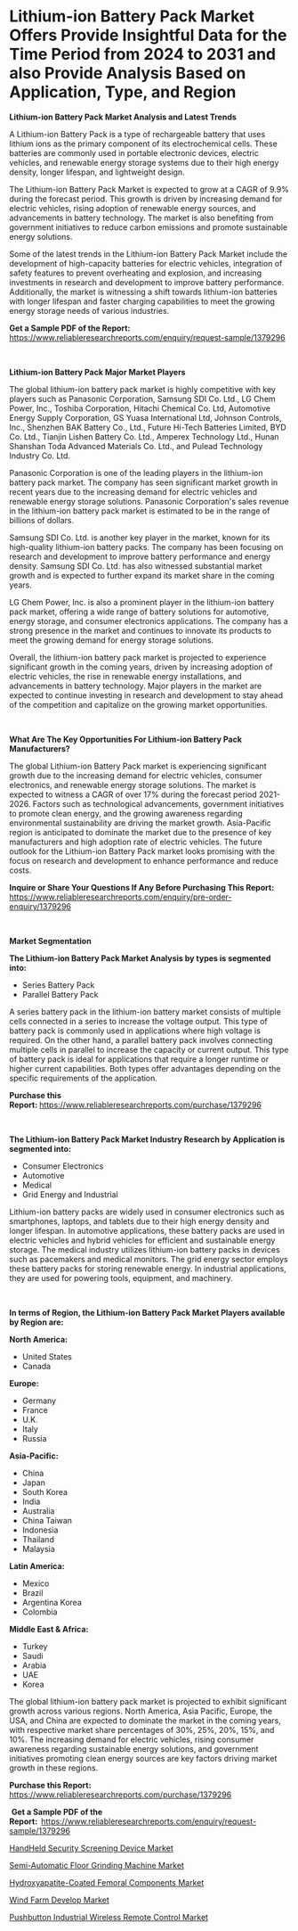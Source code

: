 <p><h1>Lithium-ion Battery Pack Market Offers Provide Insightful Data for the Time Period from 2024 to 2031 and also Provide Analysis Based on Application, Type, and Region</h1></p><p><strong>Lithium-ion Battery Pack Market Analysis and Latest Trends</strong></p>
<p><p>A Lithium-ion Battery Pack is a type of rechargeable battery that uses lithium ions as the primary component of its electrochemical cells. These batteries are commonly used in portable electronic devices, electric vehicles, and renewable energy storage systems due to their high energy density, longer lifespan, and lightweight design.</p><p>The Lithium-ion Battery Pack Market is expected to grow at a CAGR of 9.9% during the forecast period. This growth is driven by increasing demand for electric vehicles, rising adoption of renewable energy sources, and advancements in battery technology. The market is also benefiting from government initiatives to reduce carbon emissions and promote sustainable energy solutions.</p><p>Some of the latest trends in the Lithium-ion Battery Pack Market include the development of high-capacity batteries for electric vehicles, integration of safety features to prevent overheating and explosion, and increasing investments in research and development to improve battery performance. Additionally, the market is witnessing a shift towards lithium-ion batteries with longer lifespan and faster charging capabilities to meet the growing energy storage needs of various industries.</p></p>
<p><strong>Get a Sample PDF of the Report:&nbsp;</strong> <a href="https://www.reliableresearchreports.com/enquiry/request-sample/1379296">https://www.reliableresearchreports.com/enquiry/request-sample/1379296</a></p>
<p>&nbsp;</p>
<p><strong>Lithium-ion Battery Pack Major Market Players</strong></p>
<p><p>The global lithium-ion battery pack market is highly competitive with key players such as Panasonic Corporation, Samsung SDI Co. Ltd., LG Chem Power, Inc., Toshiba Corporation, Hitachi Chemical Co. Ltd, Automotive Energy Supply Corporation, GS Yuasa International Ltd, Johnson Controls, Inc., Shenzhen BAK Battery Co., Ltd., Future Hi-Tech Batteries Limited, BYD Co. Ltd., Tianjin Lishen Battery Co. Ltd., Amperex Technology Ltd., Hunan Shanshan Toda Advanced Materials Co. Ltd., and Pulead Technology Industry Co. Ltd.</p><p>Panasonic Corporation is one of the leading players in the lithium-ion battery pack market. The company has seen significant market growth in recent years due to the increasing demand for electric vehicles and renewable energy storage solutions. Panasonic Corporation's sales revenue in the lithium-ion battery pack market is estimated to be in the range of billions of dollars.</p><p>Samsung SDI Co. Ltd. is another key player in the market, known for its high-quality lithium-ion battery packs. The company has been focusing on research and development to improve battery performance and energy density. Samsung SDI Co. Ltd. has also witnessed substantial market growth and is expected to further expand its market share in the coming years.</p><p>LG Chem Power, Inc. is also a prominent player in the lithium-ion battery pack market, offering a wide range of battery solutions for automotive, energy storage, and consumer electronics applications. The company has a strong presence in the market and continues to innovate its products to meet the growing demand for energy storage solutions.</p><p>Overall, the lithium-ion battery pack market is projected to experience significant growth in the coming years, driven by increasing adoption of electric vehicles, the rise in renewable energy installations, and advancements in battery technology. Major players in the market are expected to continue investing in research and development to stay ahead of the competition and capitalize on the growing market opportunities.</p></p>
<p>&nbsp;</p>
<p><strong>What Are The Key Opportunities For Lithium-ion Battery Pack Manufacturers?</strong></p>
<p><p>The global Lithium-ion Battery Pack market is experiencing significant growth due to the increasing demand for electric vehicles, consumer electronics, and renewable energy storage solutions. The market is expected to witness a CAGR of over 17% during the forecast period 2021-2026. Factors such as technological advancements, government initiatives to promote clean energy, and the growing awareness regarding environmental sustainability are driving the market growth. Asia-Pacific region is anticipated to dominate the market due to the presence of key manufacturers and high adoption rate of electric vehicles. The future outlook for the Lithium-ion Battery Pack market looks promising with the focus on research and development to enhance performance and reduce costs.</p></p>
<p><strong>Inquire or Share Your Questions If Any Before Purchasing This Report:</strong> <a href="https://www.reliableresearchreports.com/enquiry/pre-order-enquiry/1379296">https://www.reliableresearchreports.com/enquiry/pre-order-enquiry/1379296</a></p>
<p>&nbsp;</p>
<p><strong>Market Segmentation</strong></p>
<p><strong>The Lithium-ion Battery Pack Market Analysis by types is segmented into:</strong></p>
<p><ul><li>Series Battery Pack</li><li>Parallel Battery Pack</li></ul></p>
<p><p>A series battery pack in the lithium-ion battery market consists of multiple cells connected in a series to increase the voltage output. This type of battery pack is commonly used in applications where high voltage is required. On the other hand, a parallel battery pack involves connecting multiple cells in parallel to increase the capacity or current output. This type of battery pack is ideal for applications that require a longer runtime or higher current capabilities. Both types offer advantages depending on the specific requirements of the application.</p></p>
<p><strong>Purchase this Report:&nbsp;</strong><a href="https://www.reliableresearchreports.com/purchase/1379296">https://www.reliableresearchreports.com/purchase/1379296</a></p>
<p>&nbsp;</p>
<p><strong>The Lithium-ion Battery Pack Market Industry Research by Application is segmented into:</strong></p>
<p><ul><li>Consumer Electronics</li><li>Automotive</li><li>Medical</li><li>Grid Energy and Industrial</li></ul></p>
<p><p>Lithium-ion battery packs are widely used in consumer electronics such as smartphones, laptops, and tablets due to their high energy density and longer lifespan. In automotive applications, these battery packs are used in electric vehicles and hybrid vehicles for efficient and sustainable energy storage. The medical industry utilizes lithium-ion battery packs in devices such as pacemakers and medical monitors. The grid energy sector employs these battery packs for storing renewable energy. In industrial applications, they are used for powering tools, equipment, and machinery.</p></p>
<p>&nbsp;</p>
<p><strong>In terms of Region, the Lithium-ion Battery Pack Market Players available by Region are:</strong></p>
<p>
    <p> <strong> North America: </strong>
        <ul>
            <li>United States</li>
            <li>Canada</li>
        </ul>
        </p> 
    <p> <strong> Europe: </strong>
        <ul>
            <li>Germany</li>
            <li>France</li>
            <li>U.K.</li>
            <li>Italy</li>
            <li>Russia</li>
        </ul>
        </p> 
    <p> <strong> Asia-Pacific: </strong>
        <ul>
            <li>China</li>
            <li>Japan</li>
            <li>South Korea</li>
            <li>India</li>
            <li>Australia</li>
            <li>China Taiwan</li>
            <li>Indonesia</li>
            <li>Thailand</li>
            <li>Malaysia</li>
        </ul>
        </p> 
    <p> <strong> Latin America: </strong>
        <ul>
            <li>Mexico</li>
            <li>Brazil</li>
            <li>Argentina Korea</li>
            <li>Colombia</li>
        </ul>
        </p> 
    <p> <strong> Middle East & Africa: </strong>
        <ul>
            <li>Turkey</li>
            <li>Saudi</li>
            <li>Arabia</li>
            <li>UAE</li>
            <li>Korea</li>
        </ul>
    </p>
    </p>
<p><p>The global lithium-ion battery pack market is projected to exhibit significant growth across various regions. North America, Asia Pacific, Europe, the USA, and China are expected to dominate the market in the coming years, with respective market share percentages of 30%, 25%, 20%, 15%, and 10%. The increasing demand for electric vehicles, rising consumer awareness regarding sustainable energy solutions, and government initiatives promoting clean energy sources are key factors driving market growth in these regions.</p></p>
<p><strong>Purchase this Report: </strong><a href="https://www.reliableresearchreports.com/purchase/1379296">https://www.reliableresearchreports.com/purchase/1379296</a></p>
<p>&nbsp;<strong>Get a Sample PDF of the Report:&nbsp;&nbsp;</strong><a href="https://www.reliableresearchreports.com/enquiry/request-sample/1379296">https://www.reliableresearchreports.com/enquiry/request-sample/1379296</a></p>
<p><strong></strong></p>
<p><p><a href="https://issuu.com/reportprime-2/docs/handheld-security-screening-device-market-size-203">HandHeld Security Screening Device Market</a></p><p><a href="https://medium.com/@reganklocko456458/semi-automatic-floor-grinding-machine-nbsp-market-focuses-on-market-share-size-and-projected-9c23546c8c09">Semi-Automatic Floor Grinding Machine Market</a></p><p><a href="https://github.com/pizolina/Market-Research-Report-List-3/blob/main/hydroxyapatite-coated-femoral-components-market.md">Hydroxyapatite-Coated Femoral Components Market</a></p><p><a href="https://issuu.com/reportprime-2/docs/wind-farm-develop-market-size-2030.pptx">Wind Farm Develop Market</a></p><p><a href="https://medium.com/@reganklocko456458/pushbutton-industrial-wireless-remote-control-market-size-market-outlook-and-market-forecast-2024-905760a9ad44">Pushbutton Industrial Wireless Remote Control Market</a></p></p>
